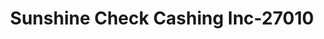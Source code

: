 ---
f_zip-code: 33935
f_state-code: FL
title: Sunshine Check Cashing Inc-27010
f_phone: 863-675-4166
f_city-only: Labelle
f_address: 435 W Hickpoochee Ave Labelle
f_location-unique-id: '27010'
slug: sunshine-check-cashing-inc-27010
updated-on: '2024-05-30T13:46:58.046Z'
created-on: '2024-05-30T13:36:59.803Z'
published-on: '2024-05-30T13:54:32.469Z'
f_city-state: cms/city/labelle-fl.md
f_company: cms/company/sunshine-check-cashing-inc.md
f_state: cms/state/florida.md
layout: '[payday-loan].html'
tags: payday-loan
---
